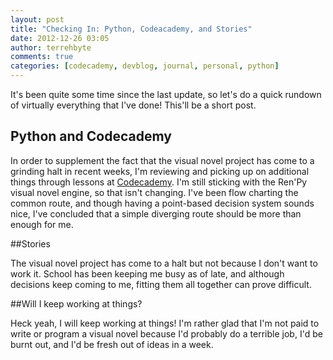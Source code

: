 ```yaml
---
layout: post
title: "Checking In: Python, Codeacademy, and Stories"
date: 2012-12-26 03:05
author: terrehbyte
comments: true
categories: [codecademy, devblog, journal, personal, python]
---
```

It's been quite some time since the last update, so let's do a quick rundown of virtually everything that I've done! This'll be a short post.  

## Python and Codecademy  

In order to supplement the fact that the visual novel project has come to a grinding halt in recent weeks, I'm reviewing and picking up on additional things through lessons at [Codecademy](http://www.codecademy.com/). I'm still sticking with the Ren'Py visual novel engine, so that isn't changing. I've been flow charting the common route, and though having a point-based decision system sounds nice, I've concluded that a simple diverging route should be more than enough for me.  

##Stories  

The visual novel project has come to a halt but not because I don't want to work it. School has been keeping me busy as of late, and although decisions keep coming to me, fitting them all together can prove difficult.  

##Will I keep working at things?  

Heck yeah, I will keep working at things! I'm rather glad that I'm not paid to write or program a visual novel because I'd probably do a terrible job, I'd be burnt out, and I'd be fresh out of ideas in a week.  

